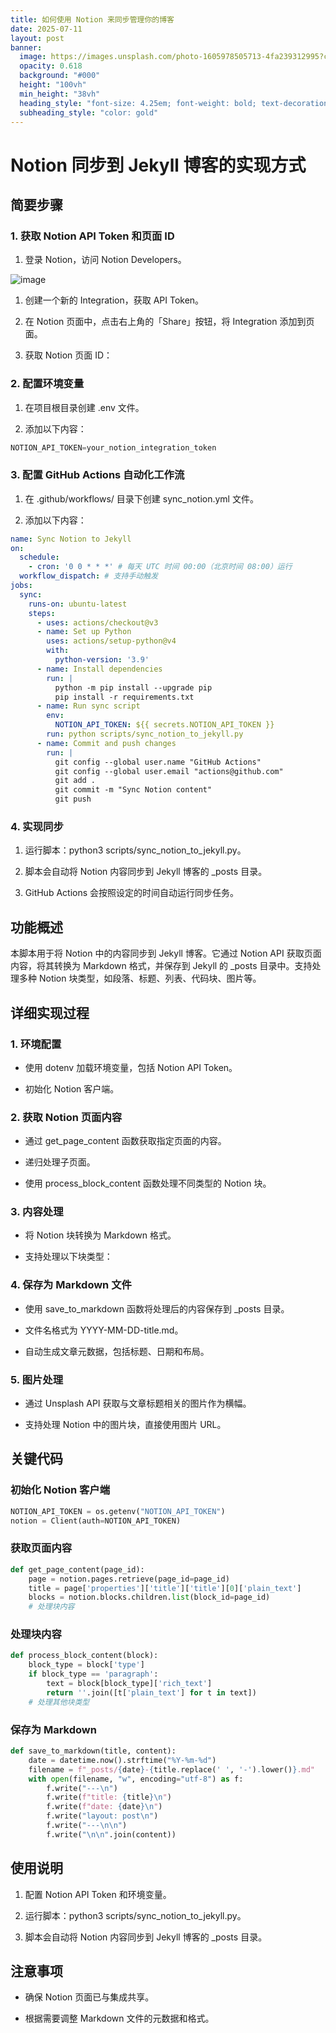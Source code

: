```yaml
---
title: 如何使用 Notion 来同步管理你的博客
date: 2025-07-11
layout: post
banner:
  image: https://images.unsplash.com/photo-1605978505713-4fa239312995?crop=entropy&cs=tinysrgb&fit=max&fm=jpg&ixid=M3w2OTIwMzJ8MHwxfHJhbmRvbXx8fHx8fHx8fDE3NTIyNDM3NTN8&ixlib=rb-4.1.0&q=80&w=1080
  opacity: 0.618
  background: "#000"
  height: "100vh"
  min_height: "38vh"
  heading_style: "font-size: 4.25em; font-weight: bold; text-decoration: underline"
  subheading_style: "color: gold"
---
```


# Notion 同步到 Jekyll 博客的实现方式

## 简要步骤

### 1. 获取 Notion API Token 和页面 ID

1. 登录 Notion，访问 Notion Developers。

![image](https://prod-files-secure.s3.us-west-2.amazonaws.com/a7a0cc5a-89b9-4cda-8686-1fba0ca52f40/d19c1afe-dea5-4312-9333-786b0ba83054/image.png?X-Amz-Algorithm=AWS4-HMAC-SHA256&X-Amz-Content-Sha256=UNSIGNED-PAYLOAD&X-Amz-Credential=ASIAZI2LB4662VEFP2DJ%2F20250711%2Fus-west-2%2Fs3%2Faws4_request&X-Amz-Date=20250711T142233Z&X-Amz-Expires=3600&X-Amz-Security-Token=IQoJb3JpZ2luX2VjEM7%2F%2F%2F%2F%2F%2F%2F%2F%2F%2FwEaCXVzLXdlc3QtMiJHMEUCIQCjU6OLXUiCdqYpM03Ba3wyQXUEKpgGGUCNOnD3Nrtv5QIgdoWkuh7Amtk7MmzFflpvhchxnmsjuYeuU6P3Xfm4GrcqiAQI1%2F%2F%2F%2F%2F%2F%2F%2F%2F%2F%2FARAAGgw2Mzc0MjMxODM4MDUiDDDU36PRZwR6lqUyfircA%2FCorl%2B4VNzhE8%2FgipfD%2BCYBPeTD7vtUz73cvKolfdNDKGy%2F1%2FEoMWftAE7k77jNXrFxxfdXMepdpv6J1u8VY0Z8hF0q3q49GHiepbm7f%2FJEp0NLTryTTPvSxvsB8GD0K690p47xxzr5ibaxMDgRAxXmIY%2B1uDt%2FDRw1XvkGFad91HTLcO31%2FkwnbJ8MWiSMCr9Ql2cSQiT1tfz6FF6KFrVjGvxWGQpR%2F1WZFDkcxBgbHD2M7DcPlGp6WmXU8W3k4%2BQ8BFmV84JBqO%2F86zD4ccNpNs2d7Tob9WkKzNyBy%2FgTfx32A%2FdXdw%2BuayIvKvw23pBB3jNWgY%2F%2Fk%2BKPCIezXHlyjIeyp0wXCKghD3T1pW59QkjDE%2FQaGkR7qiLC4gitcw%2B0x83yZrup0JIwoJCkvgfUgCswUWY3QUWr4NMepU93R5C1T2IHotcr117u6LkkFjij9Ulavi%2Ff2nWl7rkwurXvOgYGSrXQQN2ePdCoFDrNI4OKX89NSp2Bjyv3d3N5Y%2BrDYlb1x7KmcU9FB3N9hBxEgeS0KlP0F%2Bi13J4lNmlaZsxlR0Tcv2tuUynf1S5SedsiTlYk74r3Ehn%2F6bJ4PBCCAxu9Sr5UvPXjtkOe4tKcmv7KSYFhye7tWCxIMJWqxMMGOqUBiuI8HQdpUOaW3zrCPee%2BKJNb9O%2B%2FhVqenD3%2FQVbZrVN%2Fe2muIDauVWWEmnOwmi6KozoHYgIzddERjuDHqGKNYdgceFY1En1HgcO1rjN3QnQbuSt16qXLRW52CCmLtJ%2Bz8jJed1f7h0jBvbDLeehFz64%2FlC2EmaRgIiW%2Fdjp6FxOZ0us33UuRHzvYcaubXy4m3vHGocdvaDmqb9pxoArqPrizWNoe&X-Amz-Signature=258c5a1df9fdc02fb1a584198cc4196d89561d0ede7c09e4dcd6b9148ba9f51d&X-Amz-SignedHeaders=host&x-amz-checksum-mode=ENABLED&x-id=GetObject)

1. 创建一个新的 Integration，获取 API Token。

1. 在 Notion 页面中，点击右上角的「Share」按钮，将 Integration 添加到页面。

1. 获取 Notion 页面 ID：


### 2. 配置环境变量

1. 在项目根目录创建 .env 文件。

1. 添加以下内容：

```javascript
NOTION_API_TOKEN=your_notion_integration_token
```

### 3. 配置 GitHub Actions 自动化工作流

1. 在 .github/workflows/ 目录下创建 sync_notion.yml 文件。

1. 添加以下内容：

```yaml
name: Sync Notion to Jekyll
on:
  schedule:
    - cron: '0 0 * * *' # 每天 UTC 时间 00:00（北京时间 08:00）运行
  workflow_dispatch: # 支持手动触发
jobs:
  sync:
    runs-on: ubuntu-latest
    steps:
      - uses: actions/checkout@v3
      - name: Set up Python
        uses: actions/setup-python@v4
        with:
          python-version: '3.9'
      - name: Install dependencies
        run: |
          python -m pip install --upgrade pip
          pip install -r requirements.txt
      - name: Run sync script
        env:
          NOTION_API_TOKEN: ${{ secrets.NOTION_API_TOKEN }}
        run: python scripts/sync_notion_to_jekyll.py
      - name: Commit and push changes
        run: |
          git config --global user.name "GitHub Actions"
          git config --global user.email "actions@github.com"
          git add .
          git commit -m "Sync Notion content"
          git push
```

### 4. 实现同步

1. 运行脚本：python3 scripts/sync_notion_to_jekyll.py。

1. 脚本会自动将 Notion 内容同步到 Jekyll 博客的 _posts 目录。

1. GitHub Actions 会按照设定的时间自动运行同步任务。

## 功能概述

本脚本用于将 Notion 中的内容同步到 Jekyll 博客。它通过 Notion API 获取页面内容，将其转换为 Markdown 格式，并保存到 Jekyll 的 _posts 目录中。支持处理多种 Notion 块类型，如段落、标题、列表、代码块、图片等。

## 详细实现过程

### 1. 环境配置

- 使用 dotenv 加载环境变量，包括 Notion API Token。

- 初始化 Notion 客户端。

### 2. 获取 Notion 页面内容

- 通过 get_page_content 函数获取指定页面的内容。

- 递归处理子页面。

- 使用 process_block_content 函数处理不同类型的 Notion 块。

### 3. 内容处理

- 将 Notion 块转换为 Markdown 格式。

- 支持处理以下块类型：


### 4. 保存为 Markdown 文件

- 使用 save_to_markdown 函数将处理后的内容保存到 _posts 目录。

- 文件名格式为 YYYY-MM-DD-title.md。

- 自动生成文章元数据，包括标题、日期和布局。

### 5. 图片处理

- 通过 Unsplash API 获取与文章标题相关的图片作为横幅。

- 支持处理 Notion 中的图片块，直接使用图片 URL。

## 关键代码

### 初始化 Notion 客户端

```python
NOTION_API_TOKEN = os.getenv("NOTION_API_TOKEN")
notion = Client(auth=NOTION_API_TOKEN)
```

### 获取页面内容

```python
def get_page_content(page_id):
    page = notion.pages.retrieve(page_id=page_id)
    title = page['properties']['title']['title'][0]['plain_text']
    blocks = notion.blocks.children.list(block_id=page_id)
    # 处理块内容
```

### 处理块内容

```python
def process_block_content(block):
    block_type = block['type']
    if block_type == 'paragraph':
        text = block[block_type]['rich_text']
        return ''.join([t['plain_text'] for t in text])
    # 处理其他块类型
```

### 保存为 Markdown

```python
def save_to_markdown(title, content):
    date = datetime.now().strftime("%Y-%m-%d")
    filename = f"_posts/{date}-{title.replace(' ', '-').lower()}.md"
    with open(filename, "w", encoding="utf-8") as f:
        f.write("---\n")
        f.write(f"title: {title}\n")
        f.write(f"date: {date}\n")
        f.write("layout: post\n")
        f.write("---\n\n")
        f.write("\n\n".join(content))
```

## 使用说明

1. 配置 Notion API Token 和环境变量。

1. 运行脚本：python3 scripts/sync_notion_to_jekyll.py。

1. 脚本会自动将 Notion 内容同步到 Jekyll 博客的 _posts 目录。

## 注意事项

- 确保 Notion 页面已与集成共享。

- 根据需要调整 Markdown 文件的元数据和格式。
